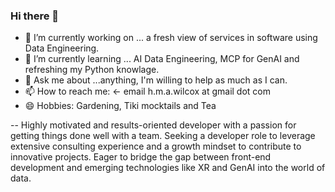 ### Hi there 👋

<!--
**hmaw/hmaw** is a ✨ _special_ ✨ repository because its `README.md` (this file) appears on your GitHub profile.

Here are some ideas to get you started:-->

- 🔭 I’m currently working on ... a fresh view of services in software using Data Engineering.
- 🌱 I’m currently learning ... AI Data Engineering, MCP for GenAI and refreshing my Python knowlage.
- 💬 Ask me about ...anything, I'm willing to help as much as I can.
- 📫 How to reach me: <- email h.m.a.wilcox at gmail dot com
- 😄 Hobbies:  Gardening, Tiki mocktails and Tea

-- Highly motivated and results-oriented developer with a passion for getting things done well with a team. Seeking a developer role to leverage extensive consulting experience and a growth mindset to contribute to innovative projects. Eager to bridge the gap between front-end development and emerging technologies like XR and GenAI into the world of data.
